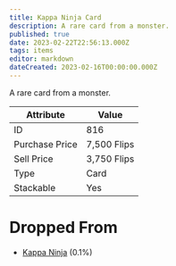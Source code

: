 ```yaml
---
title: Kappa Ninja Card
description: A rare card from a monster.
published: true
date: 2023-02-22T22:56:13.000Z
tags: items
editor: markdown
dateCreated: 2023-02-16T00:00:00.000Z
---
```


A rare card from a monster.

|Attribute|Value|
|-|-|
|ID|816|
|Purchase Price|7,500 Flips|
|Sell Price|3,750 Flips|
|Type|Card|
|Stackable|Yes|


# Dropped From
 * [Kappa Ninja](/monsters/kappa-ninja.md) (0.1%)
